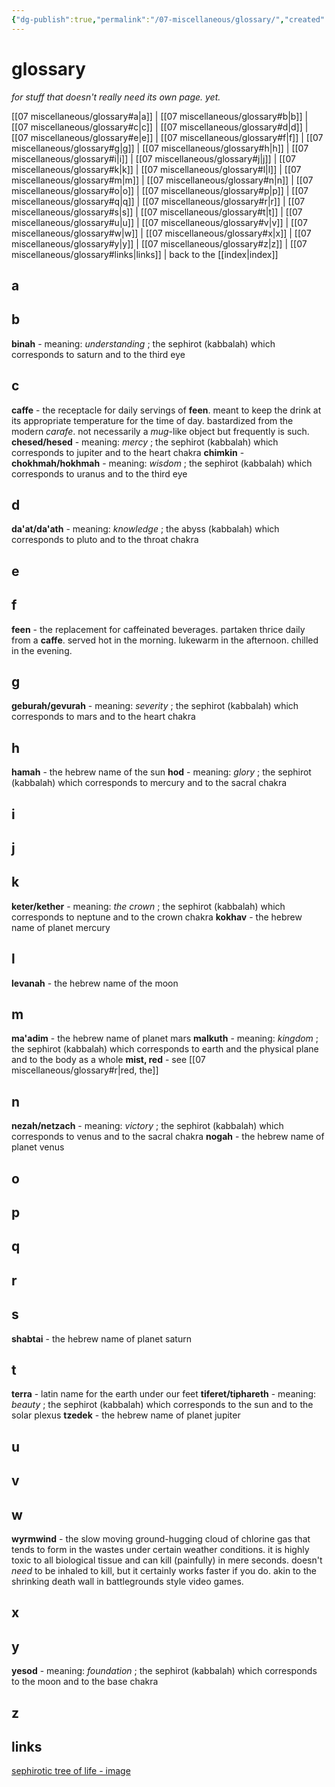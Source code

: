 ```yaml
---
{"dg-publish":true,"permalink":"/07-miscellaneous/glossary/","created":"2025-02-21T14:10:53.722-06:00","updated":"2025-04-29T11:47:01.842-05:00"}
---
```


# glossary
*for stuff that doesn't really need its own page. yet.*

[[07 miscellaneous/glossary#a\|a]] | [[07 miscellaneous/glossary#b\|b]] | [[07 miscellaneous/glossary#c\|c]] | [[07 miscellaneous/glossary#d\|d]] | [[07 miscellaneous/glossary#e\|e]] | [[07 miscellaneous/glossary#f\|f]] | [[07 miscellaneous/glossary#g\|g]] | [[07 miscellaneous/glossary#h\|h]] | [[07 miscellaneous/glossary#i\|i]] | [[07 miscellaneous/glossary#j\|j]] | [[07 miscellaneous/glossary#k\|k]] | [[07 miscellaneous/glossary#l\|l]] | [[07 miscellaneous/glossary#m\|m]] | [[07 miscellaneous/glossary#n\|n]] | [[07 miscellaneous/glossary#o\|o]] | [[07 miscellaneous/glossary#p\|p]] | [[07 miscellaneous/glossary#q\|q]] | [[07 miscellaneous/glossary#r\|r]] | [[07 miscellaneous/glossary#s\|s]] | [[07 miscellaneous/glossary#t\|t]] | [[07 miscellaneous/glossary#u\|u]] | [[07 miscellaneous/glossary#v\|v]] | [[07 miscellaneous/glossary#w\|w]] | [[07 miscellaneous/glossary#x\|x]] | [[07 miscellaneous/glossary#y\|y]] | [[07 miscellaneous/glossary#z\|z]] | [[07 miscellaneous/glossary#links\|links]] | back to the [[index\|index]]
## a
## b
**binah** - meaning: *understanding* ; the sephirot (kabbalah) which corresponds to saturn and to the third eye
## c
**caffe** - the receptacle for daily servings of **feen**. meant to keep the drink at its appropriate temperature for the time of day. bastardized from the modern *carafe*. not necessarily a *mug*-like object but frequently is such.
**chesed/hesed** - meaning: *mercy* ; the sephirot (kabbalah) which corresponds to jupiter and to the heart chakra
**chimkin** - 
**chokhmah/hokhmah** - meaning: *wisdom* ; the sephirot (kabbalah) which corresponds to uranus and to the third eye
## d
**da'at/da'ath** - meaning: *knowledge* ; the abyss (kabbalah) which corresponds to pluto and to the throat chakra
## e
## f
**feen** - the replacement for caffeinated beverages. partaken thrice daily from a **caffe**. served hot in the morning. lukewarm in the afternoon. chilled in the evening.
## g
**geburah/gevurah** - meaning: *severity* ; the sephirot (kabbalah) which corresponds to mars and to the heart chakra
## h
**hamah** - the hebrew name of the sun
**hod** - meaning: *glory* ; the sephirot (kabbalah) which corresponds to mercury and to the sacral chakra
## i
## j
## k
**keter/kether** - meaning: *the crown* ; the sephirot (kabbalah) which corresponds to neptune and to the crown chakra
**kokhav** - the hebrew name of planet mercury
## l
**levanah** - the hebrew name of the moon
## m
**ma'adim** - the hebrew name of planet mars
**malkuth** - meaning: *kingdom* ; the sephirot (kabbalah) which corresponds to earth and the physical plane and to the body as a whole
**mist, red** - see [[07 miscellaneous/glossary#r\|red, the]]
## n
**nezah/netzach** - meaning: *victory* ; the sephirot (kabbalah) which corresponds to venus and to the sacral chakra
**nogah** - the hebrew name of planet venus
## o
## p
## q
## r
## s
**shabtai** - the hebrew name of planet saturn
## t
**terra** - latin name for the earth under our feet
**tiferet/tiphareth** - meaning: *beauty* ; the sephirot (kabbalah) which corresponds to the sun and to the solar plexus
**tzedek** - the hebrew name of planet jupiter
## u
## v
## w
**wyrmwind** - the slow moving ground-hugging cloud of chlorine gas that tends to form in the wastes under certain weather conditions. it is highly toxic to all biological tissue and can kill (painfully) in mere seconds. doesn't *need* to be inhaled to kill, but it certainly works faster if you do. akin to the shrinking death wall in battlegrounds style video games.
## x
## y
**yesod** - meaning: *foundation* ; the sephirot (kabbalah) which corresponds to the moon and to the base chakra
## z

## links
[sephirotic tree of life - image](https://upload.wikimedia.org/wikipedia/commons/1/19/Tree_of_Life_2009_large.png)